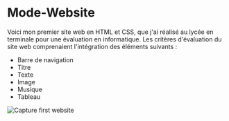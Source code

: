 # Mode-Website

Voici mon premier site web en HTML et CSS, que j'ai réalisé au lycée en terminale pour une évaluation en informatique. Les critères d'évaluation du site web comprenaient l'intégration des éléments suivants :
- Barre de navigation
- Titre
- Texte
- Image
- Musique
- Tableau

![Capture first website](https://github.com/odilya/Mode-Website/assets/54360665/463b1f06-9ba5-4745-8380-b09fde04f4e7)
